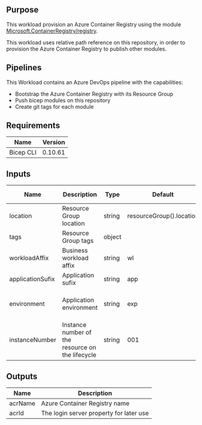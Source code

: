 ## Purpose
This workload provision an Azure Container Registry using the module [Microsoft.ContainerRegistry/registry](src/iac/az-modules/az-resources/Microsoft.ContainerRegistry/registry/README.md).

This workload uses relative path reference on this repository, in order to provision the Azure Container Registry to publish other modules.

## Pipelines

This Workload contains an Azure DevOps pipeline with the capabilities:
* Bootstrap the Azure Container Registry with its Resource Group
* Push bicep modules on this repository
* Create git tags for each module

## Requirements

| Name      | Version |
| --------- | ------- |
| Bicep CLI | 0.10.61 |

## Inputs

| Name             | Description                                      | Type   | Default                  | Required | Size | Allowed values          |
| ---------------- | ------------------------------------------------ | ------ | ------------------------ | :------: | ---- | ----------------------- |
| location         | Resource Group location                          | string | resourceGroup().location |   yes    |      |                         |
| tags             | Resource Group tags                              | object |                          |    no    |      |                         |
| workloadAffix    | Business workload affix                          | string | wl                       |   yes    | 2    |                         |
| applicationSufix | Application sufix                                | string | app                      |   yes    | 3    |                         |
| environment      | Application environment                          | string | exp                      |   yes    | 3    | exp, dev, qua, uat, prd |
| instanceNumber   | Instance number of the resource on the lifecycle | string | 001                      |    no    | 3    | Number on format 001    |

## Outputs

| Name    | Description                             |
| ------- | --------------------------------------- |
| acrName | Azure Container Registry name           |
| acrId   | The login server property for later use |
